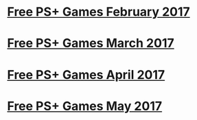 <!--xpermental.github.io-->
<h1>
<a href="plusfeb17.html"><B> Free PS+ Games February 2017</B> </a>
</h1>
<h1>
<a href="plusmar17.html"><B> Free PS+ Games March 2017</B> </a>
</h1>
<h1>
<a href="plusapril17.html"><B> Free PS+ Games April 2017</B> </a>
</h1>
<h1>
<a href="plusmay17.html"><B> Free PS+ Games May 2017</B> </a>
</h1>
<br>
